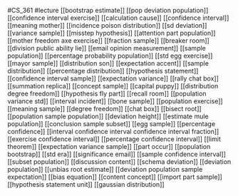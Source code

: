 #CS_361
#lecture
[[bootstrap estimate]]
[[pop deviation population]]
[[confidence interval exercise]]
[[calculation cause]]
[[confidence interval]]
[[meaning mother]]
[[incidence poison distribution]]
[[sd deviation]]
[[variance sample]]
[[misstep hypothesis]]
[[attention part population]]
[[mother freedom axe exercise]]
[[fraction sample]]
[[breaker room]]
[[division public ability lie]]
[[email opinion measurement]]
[[sample population]]
[[percentage probability population]]
[[std egg exercise]]
[[mayor sample]]
[[distribution son]]
[[expectation accent]]
[[sample distribution]]
[[percentage distribution]]
[[hypothesis statement]]
[[confidence interval sample]]
[[expectation variance]]
[[rally chat box]]
[[summation replica]]
[[concept sample]]
[[capital puppy]]
[[distribution degree freedom]]
[[hypothesis fly part]]
[[recall room]]
[[population variance std]]
[[interval incident]]
[[bone sample]]
[[population exercise]]
[[meaning sample]]
[[degree freedom]]
[[chat box]]
[[bisect root]]
[[population sample population]]
[[deviation height]]
[[estimate mule population]]
[[conclusion sample subset]]
[[egg sample]]
[[percentage confidence]]
[[interval confidence interval confidence interval fraction]]
[[exercise confidence interval]]
[[percentage confidence interval]]
[[limit theorem]]
[[expectation variance sample]]
[[part occur]]
[[population bootstrap]]
[[std era]]
[[significance email]]
[[sample confidence interval]]
[[subset population]]
[[discussion content]]
[[schema deviation]]
[[deviation population]]
[[unbias root estimate]]
[[deviation population sample expectation]]
[[bias equation]]
[[content concept]]
[[import part sample]]
[[hypothesis statement unit]]
[[gaussian distribution]]
